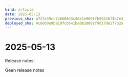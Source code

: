 ```yaml
---
kind: article
date: 2025-05-13
previous_sha: a72fe39cc7cb608d3c48e1e9691fb9022bf4b7e1
deployed_sha: 4c6860a9b919fcb641be0b28081f9d17de1f7b2a
---
```


# 2025-05-13

Release notes:

Geen release notes
